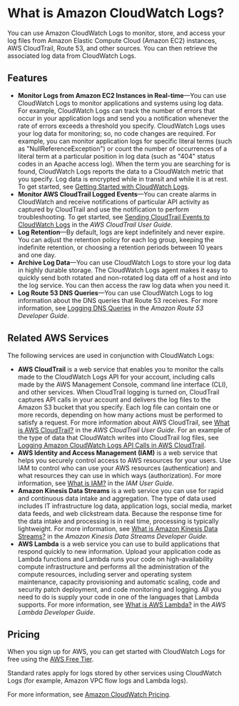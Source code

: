 # What is Amazon CloudWatch Logs?<a name="WhatIsCloudWatchLogs"></a>

You can use Amazon CloudWatch Logs to monitor, store, and access your log files from Amazon Elastic Compute Cloud \(Amazon EC2\) instances, AWS CloudTrail, Route 53, and other sources\. You can then retrieve the associated log data from CloudWatch Logs\.

## Features<a name="cloudwatch-logs-features"></a>
+ **Monitor Logs from Amazon EC2 Instances in Real\-time**—You can use CloudWatch Logs to monitor applications and systems using log data\. For example, CloudWatch Logs can track the number of errors that occur in your application logs and send you a notification whenever the rate of errors exceeds a threshold you specify\. CloudWatch Logs uses your log data for monitoring; so, no code changes are required\. For example, you can monitor application logs for specific literal terms \(such as "NullReferenceException"\) or count the number of occurrences of a literal term at a particular position in log data \(such as "404" status codes in an Apache access log\)\. When the term you are searching for is found, CloudWatch Logs reports the data to a CloudWatch metric that you specify\. Log data is encrypted while in transit and while it is at rest\. To get started, see [Getting Started with CloudWatch Logs](CWL_GettingStarted.md)\.
+ **Monitor AWS CloudTrail Logged Events**—You can create alarms in CloudWatch and receive notifications of particular API activity as captured by CloudTrail and use the notification to perform troubleshooting\. To get started, see [Sending CloudTrail Events to CloudWatch Logs](http://docs.aws.amazon.com/awscloudtrail/latest/userguide/cw_send_ct_events.html) in the *AWS CloudTrail User Guide*\.
+ **Log Retention**—By default, logs are kept indefinitely and never expire\. You can adjust the retention policy for each log group, keeping the indefinite retention, or choosing a retention periods between 10 years and one day\.
+ **Archive Log Data**—You can use CloudWatch Logs to store your log data in highly durable storage\. The CloudWatch Logs agent makes it easy to quickly send both rotated and non\-rotated log data off of a host and into the log service\. You can then access the raw log data when you need it\.
+ **Log Route 53 DNS Queries**—You can use CloudWatch Logs to log information about the DNS queries that Route 53 receives\. For more information, see [Logging DNS Queries](http://docs.aws.amazon.com/Route53/latest/DeveloperGuide/query-logs.html) in the *Amazon Route 53 Developer Guide*\.

## Related AWS Services<a name="related_services_cwl"></a>

The following services are used in conjunction with CloudWatch Logs:
+ **AWS CloudTrail** is a web service that enables you to monitor the calls made to the CloudWatch Logs API for your account, including calls made by the AWS Management Console, command line interface \(CLI\), and other services\. When CloudTrail logging is turned on, CloudTrail captures API calls in your account and delivers the log files to the Amazon S3 bucket that you specify\. Each log file can contain one or more records, depending on how many actions must be performed to satisfy a request\. For more information about AWS CloudTrail, see [What is AWS CloudTrail?](http://docs.aws.amazon.com/awscloudtrail/latest/userguide/whatisawscloudtrail.html) in the *AWS CloudTrail User Guide*\. For an example of the type of data that CloudWatch writes into CloudTrail log files, see [Logging Amazon CloudWatch Logs API Calls in AWS CloudTrail](logging_cw_api_calls_cwl.md)\.
+ **AWS Identity and Access Management \(IAM\)** is a web service that helps you securely control access to AWS resources for your users\. Use IAM to control who can use your AWS resources \(authentication\) and what resources they can use in which ways \(authorization\)\. For more information, see [What is IAM?](http://docs.aws.amazon.com/IAM/latest/UserGuide/introduction.html) in the *IAM User Guide*\.
+ **Amazon Kinesis Data Streams** is a web service you can use for rapid and continuous data intake and aggregation\. The type of data used includes IT infrastructure log data, application logs, social media, market data feeds, and web clickstream data\. Because the response time for the data intake and processing is in real time, processing is typically lightweight\. For more information, see [What is Amazon Kinesis Data Streams?](http://docs.aws.amazon.com/kinesis/latest/dev/introduction.html) in the *Amazon Kinesis Data Streams Developer Guide*\.
+ **AWS Lambda** is a web service you can use to build applications that respond quickly to new information\. Upload your application code as Lambda functions and Lambda runs your code on high\-availability compute infrastructure and performs all the administration of the compute resources, including server and operating system maintenance, capacity provisioning and automatic scaling, code and security patch deployment, and code monitoring and logging\. All you need to do is supply your code in one of the languages that Lambda supports\. For more information, see [What is AWS Lambda?](http://docs.aws.amazon.com/lambda/latest/dg/welcome.html) in the *AWS Lambda Developer Guide*\.

## Pricing<a name="cloudwatch-logs-pricing"></a>

When you sign up for AWS, you can get started with CloudWatch Logs for free using the [AWS Free Tier](http://aws.amazon.com/free/)\.

Standard rates apply for logs stored by other services using CloudWatch Logs \(for example, Amazon VPC flow logs and Lambda logs\)\.

For more information, see [Amazon CloudWatch Pricing](https://aws.amazon.com/cloudwatch/pricing/)\.